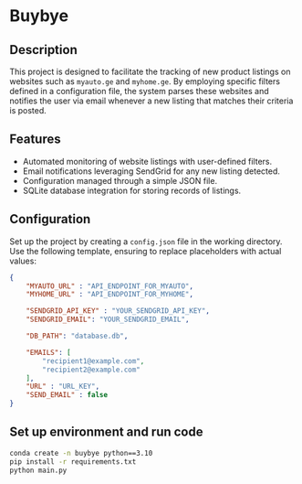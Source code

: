 # Buybye

## Description

This project is designed to facilitate the tracking of new product listings on websites such as `myauto.ge` and `myhome.ge`. By employing specific filters defined in a configuration file, the system parses these websites and notifies the user via email whenever a new listing that matches their criteria is posted.

## Features

- Automated monitoring of website listings with user-defined filters.
- Email notifications leveraging SendGrid for any new listing detected.
- Configuration managed through a simple JSON file.
- SQLite database integration for storing records of listings.

## Configuration

Set up the project by creating a `config.json` file in the working directory. Use the following template, ensuring to replace placeholders with actual values:

```json
{
    "MYAUTO_URL" : "API_ENDPOINT_FOR_MYAUTO",
    "MYHOME_URL" : "API_ENDPOINT_FOR_MYHOME",

    "SENDGRID_API_KEY" : "YOUR_SENDGRID_API_KEY",
    "SENDGRID_EMAIL": "YOUR_SENDGRID_EMAIL",

    "DB_PATH": "database.db",

    "EMAILS": [
        "recipient1@example.com",
        "recipient2@example.com"
    ],
    "URL" : "URL_KEY",
    "SEND_EMAIL" : false
}
```

## Set up environment and run code
```cmd
conda create -n buybye python==3.10
pip install -r requirements.txt
python main.py
```
